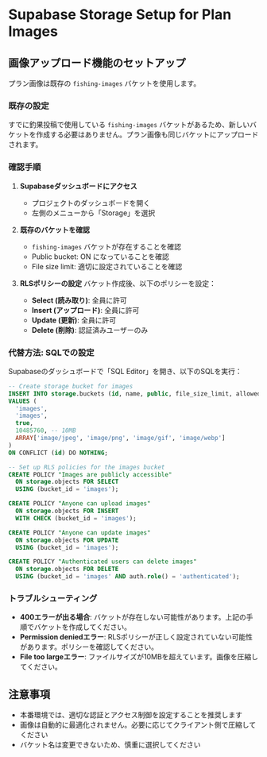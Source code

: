 # Supabase Storage Setup for Plan Images

## 画像アップロード機能のセットアップ

プラン画像は既存の `fishing-images` バケットを使用します。

### 既存の設定

すでに釣果投稿で使用している `fishing-images` バケットがあるため、新しいバケットを作成する必要はありません。プラン画像も同じバケットにアップロードされます。

### 確認手順

1. **Supabaseダッシュボードにアクセス**
   - プロジェクトのダッシュボードを開く
   - 左側のメニューから「Storage」を選択

2. **既存のバケットを確認**
   - `fishing-images` バケットが存在することを確認
   - Public bucket: ON になっていることを確認
   - File size limit: 適切に設定されていることを確認

3. **RLSポリシーの設定**
   バケット作成後、以下のポリシーを設定：
   
   - **Select (読み取り)**: 全員に許可
   - **Insert (アップロード)**: 全員に許可
   - **Update (更新)**: 全員に許可
   - **Delete (削除)**: 認証済みユーザーのみ

### 代替方法: SQLでの設定

Supabaseのダッシュボードで「SQL Editor」を開き、以下のSQLを実行：

```sql
-- Create storage bucket for images
INSERT INTO storage.buckets (id, name, public, file_size_limit, allowed_mime_types)
VALUES (
  'images',
  'images',
  true,
  10485760, -- 10MB
  ARRAY['image/jpeg', 'image/png', 'image/gif', 'image/webp']
)
ON CONFLICT (id) DO NOTHING;

-- Set up RLS policies for the images bucket
CREATE POLICY "Images are publicly accessible"
  ON storage.objects FOR SELECT
  USING (bucket_id = 'images');

CREATE POLICY "Anyone can upload images"
  ON storage.objects FOR INSERT
  WITH CHECK (bucket_id = 'images');

CREATE POLICY "Anyone can update images"
  ON storage.objects FOR UPDATE
  USING (bucket_id = 'images');

CREATE POLICY "Authenticated users can delete images"
  ON storage.objects FOR DELETE
  USING (bucket_id = 'images' AND auth.role() = 'authenticated');
```

### トラブルシューティング

- **400エラーが出る場合**: バケットが存在しない可能性があります。上記の手順でバケットを作成してください。
- **Permission deniedエラー**: RLSポリシーが正しく設定されていない可能性があります。ポリシーを確認してください。
- **File too largeエラー**: ファイルサイズが10MBを超えています。画像を圧縮してください。

## 注意事項

- 本番環境では、適切な認証とアクセス制御を設定することを推奨します
- 画像は自動的に最適化されません。必要に応じてクライアント側で圧縮してください
- バケット名は変更できないため、慎重に選択してください